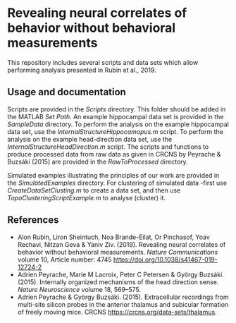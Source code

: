 # Revealing neural correlates of behavior without behavioral measurements
This repository includes several scripts and data sets which allow performing analysis presented in Rubin et al., 2019. 


## Usage and documentation
Scripts are provided in the *Scripts* directory.  This folder should be added in the MATLAB *Set Path*.
An example hippocampal data set is provided in the *SampleData* directory.
To perform the analysis on the example hippocampal data set, use the *InternalStructureHippocamopus.m* script.
To perform the analysis on the example head-direction data set, use the *InternalStructureHeadDirection.m* script.
The scripts and functions to produce processed data from raw data as given in CRCNS by Peyrache & Buzsáki (2015)
are provided in the *RawToProcessed* directory.

Simulated examples illustrating the principles of our work are provided in the *SimulatedExamples* directory.
For clustering of simulated data -first use *CreateDataSetClusting.m* to create a data set, and then use *TopoClusteringScriptExample.m* to analyse (cluster) it.

## References
* Alon Rubin, Liron Sheintuch, Noa Brande-Eilat, Or Pinchasof, Yoav Rechavi, Nitzan Geva & Yaniv Ziv. (2019). Revealing neural correlates of behavior without behavioral measurements. *Nature Communications* volume 10, Article number: 4745 https://doi.org/10.1038/s41467-019-12724-2
* Adrien Peyrache, Marie M Lacroix, Peter C Petersen & György Buzsáki. (2015). Internally organized mechanisms of the head direction sense. *Nature Neuroscience* volume 18, 569–575.
* Adrien Peyrache & György Buzsáki. (2015). Extracellular recordings from multi-site silicon probes in the anterior thalamus and subicular formation of freely moving mice. CRCNS https://crcns.org/data-sets/thalamus.
